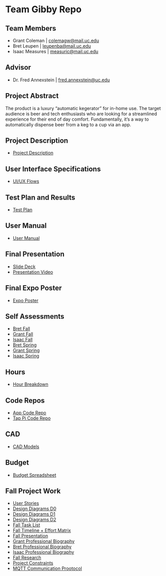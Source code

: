 # Team Gibby Repo

## Team Members
- Grant Coleman | colemagw@mail.uc.edu
- Bret Leupen | leupenba@mail.uc.edu
- Isaac Measures | measuric@mail.uc.edu

## Advisor

- Dr. Fred Annexstein | fred.annexstein@uc.edu

## Project Abstract
The product is a luxury “automatic kegerator” for in-home use. The target audience is beer and tech enthusiasts who are looking for a streamlined experience for their end of day comfort. Fundamentally, it’s a way to automatically dispense beer from a keg to a cup via an app.

## Project Description
- [Project Description](https://docs.google.com/document/d/14FJlD1y7Z8a87hFAIRjjmfxYEU2LfOc3DgnXHlzAxYE/edit?usp=sharing)

## User Interface Specifications
- [UI/UX Flows](https://www.figma.com/file/f3nx36Z4F3ORd0cKbmbGFr/Gibby-Flows?node-id=0%3A1) 

## Test Plan and Results
- [Test Plan]()

## User Manual 
- [User Manual](https://github.com/GrantWoodwardColeman/gibby/blob/master/User%20Guide.md)  

## Final Presentation
- [Slide Deck](https://github.com/GrantWoodwardColeman/gibby/blob/master/Spring%20Final%20Presentation%20Slides.pdf)  
- [Presentation Video](https://drive.google.com/file/d/1ULgjPCCKcKMNAC4WVI8TZPNYP33ZizTD/view?usp=sharing)  

## Final Expo Poster
- [Expo Poster](https://github.com/GrantWoodwardColeman/gibby/blob/master/Senior%20Design%20Poster.pdf)   

## Self Assessments
- [Bret Fall](https://github.com/GrantWoodwardColeman/gibby/blob/master/Homework%20Assignments%20/Week%203-%20Personal%20Essays/Intro%20Essay%20Bret.pdf) 
- [Grant Fall](https://github.com/GrantWoodwardColeman/gibby/blob/master/Homework%20Assignments%20/Week%203-%20Personal%20Essays/Individual%20Capstone%20Assessment%20Grant%20Coleman.docx)   
- [Isaac Fall](https://github.com/GrantWoodwardColeman/gibby/blob/master/Homework%20Assignments%20/Week%203-%20Personal%20Essays/Capstone%20Assessment.pdf)    
- [Bret Spring](https://github.com/GrantWoodwardColeman/gibby/blob/master/Spring%20Asessment-%20Leupen.pdf) 
- [Grant Spring]()   
- [Isaac Spring]()  

## Hours
- [Hour Breakdown]()

## Code Repos
- [App Code Repo](https://github.com/GrantWoodwardColeman/Tappy)
- [Tap Pi Code Repo](https://github.com/GrantWoodwardColeman/gibby/tree/master/Tap%20Pi%20Python%20Files)

## CAD
- [CAD Models]()

## Budget
- [Budget Spreadsheet](https://docs.google.com/spreadsheets/d/1w2jlTjJ9jT9XOLz7xi_5jjbGBE_e4pavgO6VPXg9OXg/edit?usp=sharing)


## Fall Project Work
- [User Stories](https://github.com/GrantWoodwardColeman/gibby/blob/master/User%20Stories.md)
- [Design Diagrams D0](https://github.com/GrantWoodwardColeman/gibby/blob/master/Design%20Diagram%20D0.png)
- [Design Diagrams D1](https://github.com/GrantWoodwardColeman/gibby/blob/master/Design%20Diagram%20D1.png)
- [Design Diagrams D2](https://github.com/GrantWoodwardColeman/gibby/blob/master/Design%20Diagram%20D2.png)
- [Fall Task List](https://github.com/GrantWoodwardColeman/gibby/blob/master/Tasks.md)
- [Fall Timeline + Effort Matrix](https://docs.google.com/document/d/1EyVayV6PvcKg97JmFPdL3y-aVwRr6HJOF7y8kh7NFdo/edit?usp=sharing)
- [Fall Presentation](https://docs.google.com/presentation/d/1LspqDCCOSPxLeBFF3xDSaGWQpnqFFqF7Ef2mVgXcfuY/edit?usp=sharing)
- [Grant Professional Biography](https://github.com/GrantWoodwardColeman/gibby/blob/master/Homework%20Assignments%20/Week%203-%20Personal%20Essays/Individual%20Capstone%20Assessment%20Grant%20Coleman.docx)
- [Bret Professional Biography](https://github.com/GrantWoodwardColeman/gibby/blob/master/Homework%20Assignments%20/Week%201-%20Professional%20Biographies/professional_biography_leupen.md)
- [Isaac Professional Biography](https://github.com/GrantWoodwardColeman/gibby/blob/master/Homework%20Assignments%20/Week%201-%20Professional%20Biographies/ProfBio-Isaac%20Measures.md)
- [Fall Research](https://docs.google.com/document/d/1TlUSUaR-hcVcxEaOBj2Y39JZZ0Vn39BEZDgP52YVbRw/edit?usp=sharing)
- [Project Constraints](https://docs.google.com/document/d/1hUxmf7I8_tPJfuHPs9dq5UN76dHJK9Naqqjlm4SWgik/edit?usp=sharing)
- [MQTT Communication Prootocol](https://docs.google.com/document/d/1vAzYcD0am74--FAHn64gv--x1xtgJOL8saCaORcomEI/edit?usp=sharing)









